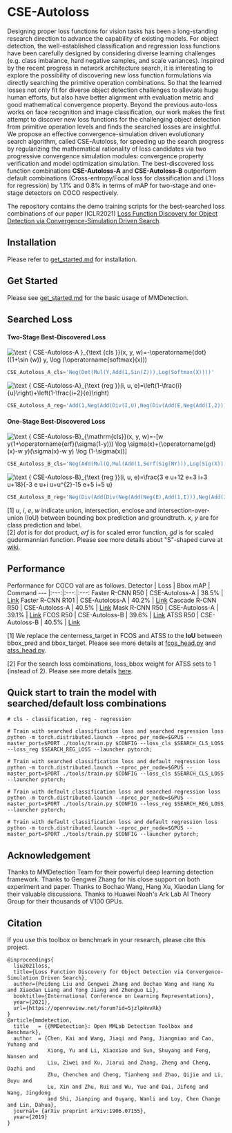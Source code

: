 # CSE-Autoloss

Designing proper loss functions for vision tasks has been a long-standing research direction to advance the capability of existing models. For object detection, the well-established classification and regression loss functions have been carefully designed by considering diverse learning challenges (e.g. class imbalance, hard negative samples, and scale variances). Inspired by the recent progress in network architecture search, it is interesting to explore the possibility of discovering new loss function formulations via directly searching the primitive operation combinations. So that the learned losses not only fit for diverse object detection challenges to alleviate huge human efforts, but also have better alignment with evaluation metric and good mathematical convergence property. Beyond the previous auto-loss works on face recognition and image classification, our work makes the first attempt to discover new loss functions for the challenging object detection from primitive operation levels and finds the searched losses are insightful. We propose an effective convergence-simulation driven evolutionary search algorithm, called CSE-Autoloss, for speeding up the search progress by regularizing the mathematical rationality of loss candidates via two progressive convergence simulation modules: convergence property verification and model optimization simulation. The best-discovered loss function combinations **CSE-Autoloss-A** and **CSE-Autoloss-B** outperform default combinations (Cross-entropy/Focal loss for classification and L1 loss for regression) by 1.1\% and 0.8\% in terms of mAP for two-stage and one-stage detectors on COCO respectively.

The repository contains the demo training scripts for the best-searched loss combinations of our paper (ICLR2021) [Loss Function Discovery for Object Detection via Convergence-Simulation Driven Search](https://openreview.net/pdf?id=5jzlpHvvRk). 

## Installation
Please refer to [get_started.md](docs/get_started.md) for installation.

## Get Started
Please see [get_started.md](docs/get_started.md) for the basic usage of MMDetection.

## Searched Loss 

#### Two-Stage Best-Discovered Loss

<p href="https://www.codecogs.com/eqnedit.php?latex=\text&space;{&space;CSE-Autoloss-A&space;}_{\text&space;{cls&space;}}(x,&space;y,&space;w)=-\operatorname{dot}((1&plus;\sin&space;(w))&space;y,&space;\log&space;(\operatorname{softmax}(x)))" target="_blank"><img src="https://latex.codecogs.com/png.latex?\text&space;{&space;CSE-Autoloss-A&space;}_{\text&space;{cls&space;}}(x,&space;y,&space;w)=-\operatorname{dot}((1&plus;\sin&space;(w))&space;y,&space;\log&space;(\operatorname{softmax}(x)))" title="\text { CSE-Autoloss-A }_{\text {cls }}(x, y, w)=-\operatorname{dot}((1+\sin (w)) y, \log (\operatorname{softmax}(x)))" /></p>

```python
CSE_Autoloss_A_cls='Neg(Dot(Mul(Y,Add(1,Sin(Z))),Log(Softmax(X))))'
```

<p href="https://www.codecogs.com/eqnedit.php?latex=\text&space;{&space;CSE-Autoloss-A}_{\text&space;{reg&space;}}(i,&space;u,&space;e)=\left(1-\frac{i}{u}\right)&plus;\left(1-\frac{i&plus;2}{e}\right)" target="_blank"><img src="https://latex.codecogs.com/png.latex?\text&space;{&space;CSE-Autoloss-A}_{\text&space;{reg&space;}}(i,&space;u,&space;e)=\left(1-\frac{i}{u}\right)&plus;\left(1-\frac{i&plus;2}{e}\right)" title="\text { CSE-Autoloss-A}_{\text {reg }}(i, u, e)=\left(1-\frac{i}{u}\right)+\left(1-\frac{i+2}{e}\right)" /></p>

```python
CSE_Autoloss_A_reg='Add(1,Neg(Add(Div(I,U),Neg(Div(Add(E,Neg(Add(I,2))),E)))))'
```

#### One-Stage Best-Discovered Loss

<p href="https://www.codecogs.com/eqnedit.php?latex=\text&space;{&space;CSE-Autoloss-B}_{\mathrm{cls}}(x,&space;y,&space;w)=-[w&space;y(1&plus;\operatorname{erf}(\sigma(1-y)))&space;\log&space;\sigma(x)&plus;(\operatorname{gd}(x)-w&space;y)(\sigma(x)-w&space;y)&space;\log&space;(1-\sigma(x))]" target="_blank"><img src="https://latex.codecogs.com/png.latex?\text&space;{&space;CSE-Autoloss-B}_{\mathrm{cls}}(x,&space;y,&space;w)=-[w&space;y(1&plus;\operatorname{erf}(\sigma(1-y)))&space;\log&space;\sigma(x)&plus;(\operatorname{gd}(x)-w&space;y)(\sigma(x)-w&space;y)&space;\log&space;(1-\sigma(x))]" title="\text { CSE-Autoloss-B}_{\mathrm{cls}}(x, y, w)=-[w y(1+\operatorname{erf}(\sigma(1-y))) \log \sigma(x)+(\operatorname{gd}(x)-w y)(\sigma(x)-w y) \log (1-\sigma(x))]" /></p>

```python
CSE_Autoloss_B_cls='Neg(Add(Mul(Q,Mul(Add(1,Serf(Sig(NY))),Log(Sig(X)))),Mul(Add(Sgdf(X),Neg(Q)),Mul(Add(Add(1,Neg(Q)),Neg(Add(1,Neg(Sig(X))))),Log(Add(1,Neg(Sig(X))))))))'
```

<p href="https://www.codecogs.com/eqnedit.php?latex=\text&space;{&space;CSE-Autoloss-B}_{\text&space;{reg&space;}}(i,&space;u,&space;e)=\frac{3&space;e&space;u&plus;12&space;e&plus;3&space;i&plus;3&space;u&plus;18}{-3&space;e&space;u&plus;i&space;u&plus;u^{2}-15&space;e&plus;5&space;i&plus;5&space;u}" target="_blank"><img src="https://latex.codecogs.com/png.latex?\text&space;{&space;CSE-Autoloss-B}_{\text&space;{reg&space;}}(i,&space;u,&space;e)=\frac{3&space;e&space;u&plus;12&space;e&plus;3&space;i&plus;3&space;u&plus;18}{-3&space;e&space;u&plus;i&space;u&plus;u^{2}-15&space;e&plus;5&space;i&plus;5&space;u}" title="\text { CSE-Autoloss-B}_{\text {reg }}(i, u, e)=\frac{3 e u+12 e+3 i+3 u+18}{-3 e u+i u+u^{2}-15 e+5 i+5 u}" /></p>

```python
CSE_Autoloss_B_reg='Neg(Div(Add(Div(Neg(Add(Neg(E),Add(1,I))),Neg(Add(3,Add(2,U)))),Add(Div(E,E),Div(Neg(E),Neg(1)))),Neg(Add(Div(Neg(Add(U,Div(I,1))),Neg(3)),Neg(E)))))'
```

[1] *u*, *i*, *e*, *w* indicate union, intersection, enclose and intersection-over-union (IoU) between bounding box prediction and groundtruth. *x*, *y* are for class prediction and label.  
[2] *dot* is for dot product, *erf* is for scaled error function, *gd* is for scaled gudermannian function. Please see more details about "S"-shaped curve at [wiki](https://en.wikipedia.org/wiki/Sigmoid_function).

## Performance
Performance for COCO val are as follows.
Detector | Loss | Bbox mAP | Command
--- |:---:|:---:|:---:
Faster R-CNN R50 | CSE-Autoloss-A | 38.5% | [Link](commands/faster_rcnn_r50_fpn_giou_1x_coco.sh)
Faster R-CNN R101 | CSE-Autoloss-A | 40.2% | [Link](commands/faster_rcnn_r101_fpn_giou_1x_coco.sh)
Cascade R-CNN R50 | CSE-Autoloss-A | 40.5% | [Link](commands/cascade_rcnn_r50_fpn_giou_1x_coco.sh)
Mask R-CNN R50 | CSE-Autoloss-A | 39.1% | [Link](commands/mask_rcnn_r50_fpn_giou_1x_coco.sh)
FCOS R50 | CSE-Autoloss-B | 39.6% | [Link](commands/fcos_center-normbbox-centeronreg-giou_r50_caffe_fpn_gn-head_4x4_1x_coco.sh)
ATSS R50 | CSE-Autoloss-B | 40.5% | [Link](commands/atss_r50_fpn_giou_1x_coco_w1.sh)

[1] We replace the centerness_target in FCOS and ATSS to the **IoU** between bbox_pred and bbox_target. Please see more details at [fcos_head.py](https://github.com/PerdonLiu/CSE-Autoloss/blob/b0a0ec56e3b531604683a8cc8e9df37a9cef3b0b/mmdet/models/dense_heads/fcos_head.py#L235-L239) and [atss_head.py](https://github.com/PerdonLiu/CSE-Autoloss/blob/b0a0ec56e3b531604683a8cc8e9df37a9cef3b0b/mmdet/models/dense_heads/atss_head.py#L196-L200).

[2] For the search loss combinations, loss_bbox weight for ATSS sets to 1 (instead of 2). Please see more details [here](configs/atss/atss_r50_fpn_giou_1x_coco_w1.py). 

## Quick start to train the model with searched/default loss combinations

```
# cls - classification, reg - regression

# Train with searched classification loss and searched regression loss
python -m torch.distributed.launch --nproc_per_node=$GPUS --master_port=$PORT ./tools/train.py $CONFIG --loss_cls $SEARCH_CLS_LOSS --loss_reg $SEARCH_REG_LOSS --launcher pytorch;

# Train with searched classification loss and default regression loss
python -m torch.distributed.launch --nproc_per_node=$GPUS --master_port=$PORT ./tools/train.py $CONFIG --loss_cls $SEARCH_CLS_LOSS --launcher pytorch;

# Train with default classification loss and searched regression loss
python -m torch.distributed.launch --nproc_per_node=$GPUS --master_port=$PORT ./tools/train.py $CONFIG --loss_reg $SEARCH_REG_LOSS --launcher pytorch;

# Train with default classification loss and default regression loss
python -m torch.distributed.launch --nproc_per_node=$GPUS --master_port=$PORT ./tools/train.py $CONFIG --launcher pytorch;
```

## Acknowledgement
Thanks to MMDetection Team for their powerful deep learning detection framework. Thanks to Gengwei Zhang for his close support on both experiment and paper. Thanks to Bochao Wang, Hang Xu, Xiaodan Liang for their valuable discussions. Thanks to Huawei Noah's Ark Lab AI Theory Group for their thousands of V100 GPUs.

## Citation
If you use this toolbox or benchmark in your research, please cite this project.


```
@inproceedings{
  liu2021loss,
  title={Loss Function Discovery for Object Detection via Convergence-Simulation Driven Search},
  author={Peidong Liu and Gengwei Zhang and Bochao Wang and Hang Xu and Xiaodan Liang and Yong Jiang and Zhenguo Li},
  booktitle={International Conference on Learning Representations},
  year={2021},
  url={https://openreview.net/forum?id=5jzlpHvvRk}
}
@article{mmdetection,
  title   = {{MMDetection}: Open MMLab Detection Toolbox and Benchmark},
  author  = {Chen, Kai and Wang, Jiaqi and Pang, Jiangmiao and Cao, Yuhang and
             Xiong, Yu and Li, Xiaoxiao and Sun, Shuyang and Feng, Wansen and
             Liu, Ziwei and Xu, Jiarui and Zhang, Zheng and Cheng, Dazhi and
             Zhu, Chenchen and Cheng, Tianheng and Zhao, Qijie and Li, Buyu and
             Lu, Xin and Zhu, Rui and Wu, Yue and Dai, Jifeng and Wang, Jingdong
             and Shi, Jianping and Ouyang, Wanli and Loy, Chen Change and Lin, Dahua},
  journal= {arXiv preprint arXiv:1906.07155},
  year={2019}
}
```